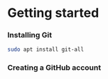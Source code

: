 # Getting started

### Installing Git

```bash
sudo apt install git-all
```



### Creating a GitHub account





